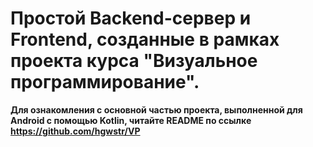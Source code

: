 # Простой Backend-сервер и Frontend, созданные в рамках проекта курса "Визуальное программирование".
**Для ознакомления с основной частью проекта, выполненной для Android с помощью Kotlin, читайте README по ссылке https://github.com/hgwstr/VP**

